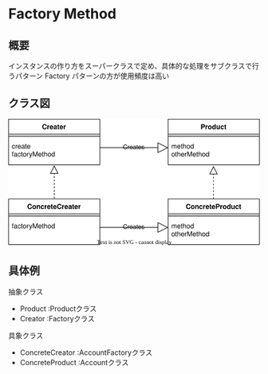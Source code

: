 # Factory Method
## 概要
インスタンスの作り方をスーパークラスで定め、具体的な処理をサブクラスで行うパターン
Factory パターンの方が使用頻度は高い

## クラス図
![FactoryMethodクラス図](./images/FactoryMethod.svg)

## 具体例
抽象クラス
- Product :Productクラス
- Creator :Factoryクラス

具象クラス
- ConcreteCreator :AccountFactoryクラス
- ConcreteProduct :Accountクラス